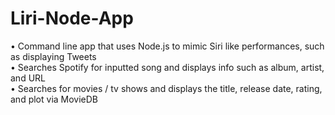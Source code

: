 # Liri-Node-App

•	Command line app that uses Node.js to mimic Siri like performances, such as displaying Tweets  
•	Searches Spotify for inputted song and displays info such as album, artist, and URL  
•	Searches for movies / tv shows and displays the title, release date, rating, and plot via MovieDB  
